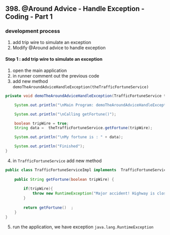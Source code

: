 ## 398. @Around Advice - Handle Exception - Coding - Part 1

### development process
1. add trip wire to simulate an exception 
2. Modify @Around advice to handle exception 

#### Step 1 : add trip wire to simulate an exception 
1. open the main application
2. in runner comment out the previous code 
3. add new method `demoTheAroundAdviceHandleException(theTrafficFortuneService)`

```java
private void demoTheAroundAdviceHandleException(TrafficFortuneService theTrafficFortuneService) {

    System.out.println("\nMain Program: demoTheAroundAdviceHandleException ");

    System.out.println("\nCalling getFortune()");

    boolean tripWire = true; 
    String data =  theTrafficFortuneService.getFortune(tripWire);

    System.out.println("\nMy fortune is : " + data);

    System.out.println("Finished");
}
```

4. in `TrafficFortuneService` add new method 
```java
public class TrafficFortuneServiceImpl implements  TrafficFortuneService {
    
    public String getFortune(boolean tripWire) {
        
        if(tripWire){
            throw new RuntimeException("Major accident! Highway is closed")
        }
        
        return getFortune()  ; 
    }
}
```
5. run the application, we have exception `java.lang.RuntimeException`

